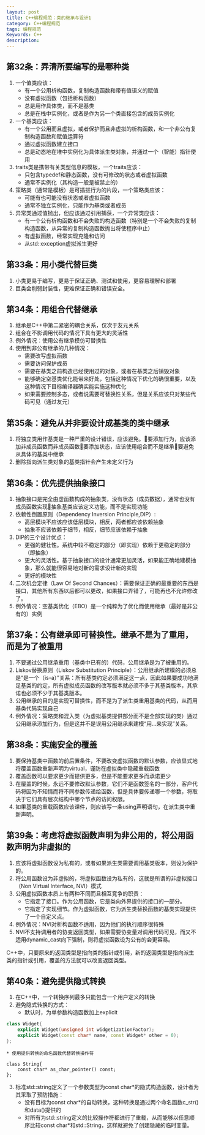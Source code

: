 ```yaml
---
layout: post
title: C++编程规范：类的继承与设计1
category: C++编程规范
tags: 编程规范
Keywords: C++
description:
---
```

## 第32条：弄清所要编写的是哪种类
1. 一个值类应该：
    * 有一个公用析构函数，复制构造函数和带有值语义的赋值
    * 没有虚拟函数（包括析构函数）
    * 总是用作具体类，而不是基类
    * 总是在栈中实例化，或者是作为另一个类直接包含的成员实例化
2. 一个基类应该：
    * 有一个公用而且虚拟，或者保护而且非虚拟的析构函数，和一个非公有复制构造函数和赋值运算符
    * 通过虚拟函数建立接口
    * 总是动态地在堆中实例化为具体派生类对象，并通过一个（智能）指针使用
3. traits类是携带有关类型信息的模板，一个traits应该：
    * 只包含typedef和静态函数，没有可修改的状态或者虚拟函数
    * 通常不实例化（其构造一般是被禁止的）
4. 策略类（通常是模板）是可插拔行为的片段，一个策略类应该：
    * 可能有也可能没有状态或者虚拟函数
    * 通常不独立实例化，只能作为基类或者成员
5. 异常类通过值抛出，但应该通过引用捕获，一个异常类应该：
    * 有一个公有析构函数和不会失败的构造函数（特别是一个不会失败的复制构造函数，从异常的复制构造函数抛出将使程序中止）
    * 有虚拟函数，经常实现克隆和访问
    * 从std::exception虚拟派生更好
## 第33条：用小类代替巨类
1. 小类更易于编写，更易于保证正确、测试和使用，更容易理解和部署
2. 巨类会削弱封装性，更难保证正确和错误安全。
## 第34条：用组合代替继承
1. 继承是C++中第二紧密的耦合关系，仅次于友元关系
2. 组合在不影调用代码的情况下具有更大的灵活性
3. 例外情况：使用公有继承模仿可替换性
4. 使用到非公有继承的几种情况：
    * 需要改写虚拟函数
    * 需要访问保护成员
    * 需要在基类之前构造已经使用过的对象，或者在基类之后销毁对象
    * 能够确定空基类优化能带来好处，包括这种情况下优化的确很重要，以及这种情况下目标编译器确实能实施这种优化
    * 如果需要控制多态，或者说需要可替换性关系，但是关系应该只对某些代码可见（通过友元）
## 第35条：避免从并非要设计成基类的类中继承
1. 将独立类用作基类是一种严重的设计错误，应该避免。要添加行为，应该添加非成员函数而非成员函数要添加状态，应该使用组合而不是继承要避免从具体的基类中继承
2. 删除指向派生类对象的基类指针会产生未定义行为
## 第36条：优先提供抽象接口
1. 抽象接口是完全由虚函数构成的抽象类，没有状态（成员数据），通常也没有成员函数实现抽象基类应该定义功能，而不是实现功能
2. 依赖性倒置原则（Dependency Inversion Principle,DIP）:
    * 高层模块不应该应该低层模块，相反，两者都应该依赖抽象
    * 抽象不应该依赖于细节，相反，细节应该依赖于抽象
3. DIP的三个设计优点：
    * 更强的健壮性。系统中较不稳定的部分（即实现）依赖于更稳定的部分（即抽象）
    * 更大的灵活性。基于抽象接口的设计通常更加灵活，如果能正确地建模抽象，那么就能很容易地对新的需求设计新的实现
    * 更好的模块性
4. 二次机会定律（Law Of Second Chances）：需要保证正确的最重要的东西是接口，其他所有东西以后都可以更改，如果接口弄错了，可能再也不允许修改了。
5. 例外情况：空基类优化（EBO）是一个纯粹为了优化而使用继承（最好是非公有的）实例
## 第37条：公有继承即可替换性。继承不是为了重用，而是为了被重用
1. 不要通过公用继承重用（基类中已有的）代码，公用继承是为了被重用的。
2. Liskov替换原则（Liskov Substitution Principle）：公用继承所建模的必须总是“是一个（is-a）”关系：所有基类约定必须满足这一点，因此如果要成功地满足基类的约定，所有虚拟成员函数的改写版本就必须不多于其基类版本，其承诺也必须不少于其基类版本。
3. 公用继承的目的是实现可替换性，而不是为了派生类重用基类的代码，从而用基类代码实现自己
4. 例外情况：策略类和混入类（为虚拟基类提供部分而不是全部实现的类）通过公用继承添加行为，但是这并不是误用公用继承来建模“用...来实现”关系。
## 第38条：实施安全的覆盖
1. 要保持基类中函数的前后置条件，不要改变虚拟函数的默认参数，应该显式地将覆盖函数重新声明为virtual，谨防在虚拟类中隐藏重载函数
2. 覆盖函数可以要求更少而提供更多，但是不能要求更多而承诺更少
3. 在覆盖的时候，永远不要修改默认参数，它们不是函数签名的一部分，客户代码将因为不知情而将不同参数传递给函数，但是具体要传递哪一个参数，将取决于它们具有层次结构中哪个节点的访问权限。
4. 如果基类的重载函数应该课件，则应该写一条using声明语句，在派生类中重新声明。
## 第39条：考虑将虚拟函数声明为非公用的，将公用函数声明为非虚拟的
1. 应该将虚拟函数设为私有的，或者如果派生类需要调用基类版本，则设为保护的。
2. 将公用函数设为非虚拟的，将虚拟函数设为私有的，这就是所谓的非虚拟接口（Non Virtual Interface, NVI）模式
3. 公用虚拟函数本质上有两种不同而且相互竞争的职责：
    * 它指定了接口。作为公用函数，它是类向外界提供的接口的一部分。
    * 它指定了实现细节。作为虚拟函数，它为派生类替换函数的基类实现提供了一个自定义点。
4. 例外情况：NVI对析构函数不适用，因为他们的执行顺序很特殊
5. NVI不支持调用者的协变返回类型，如果需要协变量对调用代码可见，而又不适用dynamic_cast向下强制，则将虚拟函数设为公有的会更容易。

C++中，只要原来的返回类型是指向类的指针或引用，新的返回类型是指向派生类的指针或引用，覆盖的方法就可以改变返回类型。
## 第40条：避免提供隐式转换
1. 在C++中，一个转换序列最多只能包含一个用户定义的转换
2. 避免隐式转换的方式：
    * 默认时，为单参数构造函数加上explicit
``` c++
class Widget{
    explicit Widget(unsigned int widgetizationFactor);
    explicit Widget(const char* name, const Widget* other = 0);
};
```
    * 使用提供转换的命名函数代替转换操作符
```
class String{
    const char* as_char_pointer() const;
};
```
3. 标准std::string定义了一个参数类型为const char*的隐式构造函数，设计者为其采取了预防措施：
    * 没有目标为const char*的自动转换，这种转换是通过两个命名函数c_str()和data()提供的
    * 对所有为std::string定义的比较操作符都进行了重载，从而能够以任意顺序比较const char*和std::String，这样就避免了创建隐藏的临时变量。
